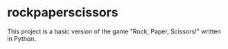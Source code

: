 # rockpaperscissors

This project is a basic version of the game "Rock, Paper, Scissors!" written in Python.